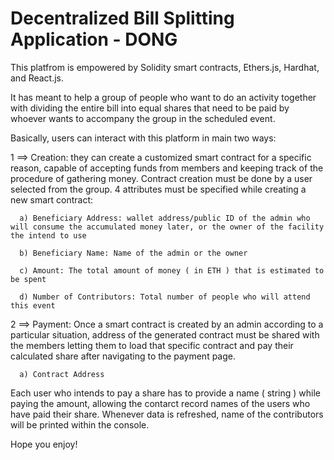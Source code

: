 # Decentralized Bill Splitting Application - DONG

This platfrom is empowered by Solidity smart contracts, Ethers.js, Hardhat, and React.js.

It has meant to help a group of people who want to do an activity together with dividing the entire bill into equal shares that need to be paid by whoever wants to accompany the group in the scheduled event. 

Basically, users can interact with this platform in main two ways:

1 ==> Creation: they can create a customized smart contract for a specific reason, capable of accepting funds from members and keeping track of the procedure of gathering money. Contract creation must be done by a user selected from the group. 4 attributes must be specified while creating a new smart contract:

      a) Beneficiary Address: wallet address/public ID of the admin who will consume the accumulated money later, or the owner of the facility the intend to use

      b) Beneficiary Name: Name of the admin or the owner

      c) Amount: The total amount of money ( in ETH ) that is estimated to be spent 

      d) Number of Contributors: Total number of people who will attend this event
  
  
  
2 ==> Payment: Once a smart contract is created by an admin according to a particular situation, address of the generated contract must be shared with the members letting them to load that specific contract and pay their calculated share after navigating to the payment page. 

      a) Contract Address

Each user who intends to pay a share has to provide a name ( string ) while paying the amount, allowing the contarct record names of the users who have paid their share. Whenever data is refreshed, name of the contributors will be printed within the console.


Hope you enjoy!
